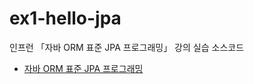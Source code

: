 # ex1-hello-jpa

인프런 「자바 ORM 표준 JPA 프로그래밍」 강의 실습 소스코드
- [자바 ORM 표준 JPA 프로그래밍](https://www.inflearn.com/course/ORM-JPA-Basic/dashboard)

